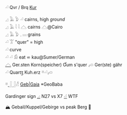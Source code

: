 𓏘 Qvr / Brq   [Kur](kur)  

𓈎  𓄿  𓅱  𓏘 cairns, high *ground*  
𓈎  𓄿  𓇋  𓇋  𓊎 cairns  𓊎@Cairo  
𓈎 𓄿 𓅱 𓈒 𓏥 grains  
𓏘  𓀠 "quer" = high  
𓏘  curve  
𓏘  𓏘  𓀁 eat ⋍ kau@Sumer/German  
[𓊎](𓊎) Ger.sten Korn(speicher) Ɠum s'quer  𓌽 Ger(ste) gähr  
𓏘 Quarꜩ Kuh.erz 𓎼𓏘𓌽  

𓎼[𓃀](𓃀)𓃀𓀭 [Geb|Gaia](Geb|Gaia) *GeoBaba  

Gardinger sign [𓈎](𓈎) N27 vs X7 [𓏘](𓏘) WTF  



🏔 Gebail/Kuppel/Gebirge vs peak Berg 🗻  

